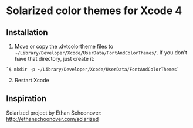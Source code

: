 Solarized color themes for Xcode 4
==================================

Installation
------------

  1) Move or copy the .dvtcolortheme files to `~/Library/Developer/Xcode/UserData/FontAndColorThemes/`. If you don't have that directory, just create it:

    `$ mkdir -p ~/Library/Developer/Xcode/UserData/FontAndColorThemes`

  2) Restart Xcode

Inspiration
-----------

Solarized project by Ethan Schoonover: http://ethanschoonover.com/solarized


